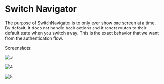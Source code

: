 # Switch Navigator

The purpose of SwitchNavigator is to only ever show one screen at a time. By default, it does not handle back actions and it resets routes to their default state when you switch away. This is the exact behavior that we want from the authentication flow.

Screenshots:


![3](https://user-images.githubusercontent.com/17800800/154975286-57eb5e9f-0af2-4a69-83e8-bbfad0e3cf81.png)

![4](https://user-images.githubusercontent.com/17800800/154975301-8c5b5807-6811-4166-9ffc-dcdfd00304ce.png)

![5](https://user-images.githubusercontent.com/17800800/154975321-1ac595bd-8ae3-4d00-acd4-ccd2243004a9.png)
